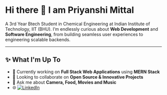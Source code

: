 

<!--
**mittalpriyanshi/mittalpriyanshi** is a ✨ _special_ ✨ repository because its `README.md` (this file) appears on your GitHub profile.

Here are some ideas to get you started:

- 🔭 I’m currently working on ...
- 🌱 I’m currently learning ...
- 👯 I’m looking to collaborate on ...
- 🤔 I’m looking for help with ...
- 💬 Ask me about ...
- 📫 How to reach me: ...
- 😄 Pronouns: ...
- ⚡ Fun fact: ...
-->
# Hi there 👋 I am Priyanshi Mittal

A 3rd Year Btech Student in Chemical Engineering at Indian Institute of Technology, IIT (BHU). 
I’m endlessly curious about **Web Development** and **Software Engineering**, from building seamless user experiences to engineering scalable backends.  


---

## ✨ What I'm Up To
- 🌱 Currently working on **Full Stack Web Applications** using **MERN Stack**
- 🤝 Looking to collaborate on **Open Source & Innovative Projects**
- 💬 Ask me about **Camera, Food, Movies and Music**
- 🌐 [![LinkedIn](https://img.shields.io/badge/LinkedIn-%230077B5.svg?&logo=linkedin&logoColor=white)](https://linkedin.com/in/mittal-priyanshi/) 

<!--

## 🛠️ Tech Stack & Tools
<p>

</p>

---

## 📊 GitHub Analytics
![Your GitHub Stats](https://github-readme-stats.vercel.app/api?username=mittalpriyanshi&show_icons=true&theme=radical)  
![Top Languages](https://github-readme-stats.vercel.app/api/top-langs/?username=mittalpriyanshi&layout=compact&theme=radical)  
![GitHub Streak](https://github-readme-streak-stats.herokuapp.com/?user=mittalpriyanshi&theme=radical)

---

## 🏆 GitHub Trophies
![Trophies](https://github-profile-trophy.vercel.app/?username=mittalpriyanshi&theme=radical&no-frame=false&no-bg=true&margin-w=4)

---

💡 *Open to collaborations, freelance opportunities, and tech discussions!*  

![Profile Views](https://komarev.com/ghpvc/?username=mittalpriyanshi&style=flat-square)  
-->
